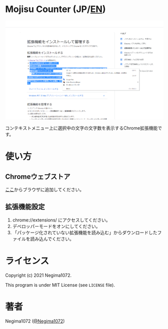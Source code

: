 # Mojisu Counter (**JP**/[EN](README_en.md))
![スクリーンショット](img/ss.png)

コンテキストメニュー上に選択中の文字の文字数を表示するChrome拡張機能です。
# 使い方
## Chromeウェブストア
[ここ](https://chrome.google.com/webstore/detail/mojisucounter/jkeifldhholnbiggjbdpgplbdanoepje)からブラウザに追加してください。

## 拡張機能設定
1. chrome://extensions/ にアクセスしてください。
2. デベロッパーモードをオンにしてください。
3. 「パッケージ化されていない拡張機能を読み込む」からダウンロードしたファイルを読み込んでください。

# ライセンス
Copyright (c) 2021 Negima1072.

This program is under MIT License (see `LICENSE` file).

# 著者
Negima1072 ([@Negima1072](https://twitter.com/Negima1072))